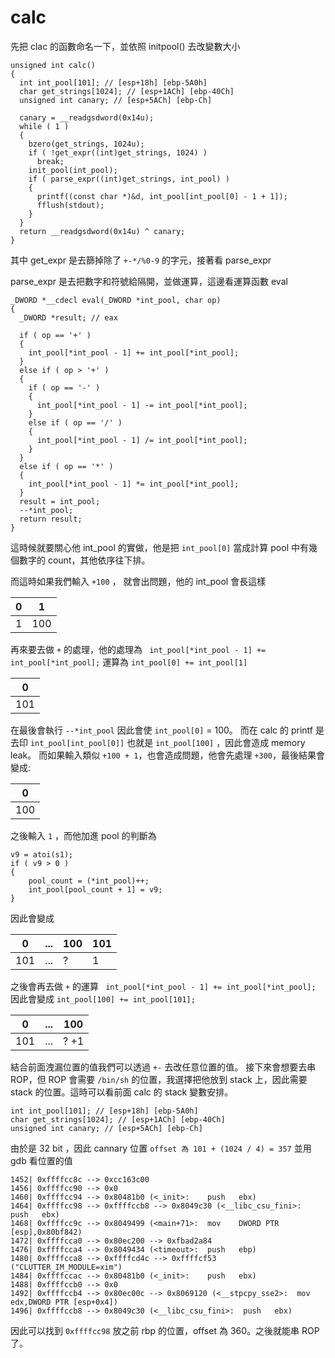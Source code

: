 # calc
先把 clac 的函數命名一下，並依照 initpool() 去改變數大小
```
unsigned int calc()
{
  int int_pool[101]; // [esp+18h] [ebp-5A0h]
  char get_strings[1024]; // [esp+1ACh] [ebp-40Ch]
  unsigned int canary; // [esp+5ACh] [ebp-Ch]

  canary = __readgsdword(0x14u);
  while ( 1 )
  {
    bzero(get_strings, 1024u);
    if ( !get_expr((int)get_strings, 1024) )
      break;
    init_pool(int_pool);
    if ( parse_expr((int)get_strings, int_pool) )
    {
      printf((const char *)&d, int_pool[int_pool[0] - 1 + 1]);
      fflush(stdout);
    }
  }
  return __readgsdword(0x14u) ^ canary;
}
```
其中 get_expr 是去篩掉除了 `+-*/%0-9` 的字元，接著看 parse_expr

parse_expr 是去把數字和符號給隔開，並做運算，這邊看運算函數 eval
```
_DWORD *__cdecl eval(_DWORD *int_pool, char op)
{
  _DWORD *result; // eax

  if ( op == '+' )
  {
    int_pool[*int_pool - 1] += int_pool[*int_pool];
  }
  else if ( op > '+' )
  {
    if ( op == '-' )
    {
      int_pool[*int_pool - 1] -= int_pool[*int_pool];
    }
    else if ( op == '/' )
    {
      int_pool[*int_pool - 1] /= int_pool[*int_pool];
    }
  }
  else if ( op == '*' )
  {
    int_pool[*int_pool - 1] *= int_pool[*int_pool];
  }
  result = int_pool;
  --*int_pool;
  return result;
}
```
這時候就要關心他 int_pool 的實做，他是把 `int_pool[0]` 當成計算 pool 中有幾個數字的 count，其他依序往下排。

而這時如果我們輸入 `+100` ， 就會出問題，他的 int_pool 會長這樣



| 0 | 1 | 
| -------- | -------- |
| 1     | 100     |

再來要去做 `+` 的處理，他的處理為 ` int_pool[*int_pool - 1] += int_pool[*int_pool];`
運算為 `int_pool[0] += int_pool[1]`


| 0 | 
| -------- | 
| 101     | 

在最後會執行 `--*int_pool` 因此會使 `int_pool[0]` = 100。
而在 calc 的 printf 是去印 `int_pool[int_pool[0]]` 也就是 `int_pool[100]` ，因此會造成 memory leak。
而如果輸入類似 `+100 + 1`，也會造成問題，他會先處理 `+300`，最後結果會變成:


| 0 | 
| -------- | 
| 100     | 

之後輸入 `1` ，而他加進 pool 的判斷為
```
v9 = atoi(s1);
if ( v9 > 0 )
{
    pool_count = (*int_pool)++;
    int_pool[pool_count + 1] = v9;
}
```
因此會變成


| 0 | ...| 100 | 101 |
| -------- | -------- | -------- | -------- |
| 101     | ...     | ? | 1 |

之後會再去做 `+` 的運算 ` int_pool[*int_pool - 1] += int_pool[*int_pool];`
因此會變成 `int_pool[100] += int_pool[101];`

| 0 | ...| 100 |
| -------- | -------- | -------- |
| 101     | ...     | ? +1 |

結合前面洩漏位置的值我們可以透過 `+-` 去改任意位置的值。
接下來會想要去串 ROP，但 ROP 會需要 `/bin/sh` 的位置，我選擇把他放到 stack 上，因此需要 stack 的位置。這時可以看前面 calc 的 stack 變數安排。
```
int int_pool[101]; // [esp+18h] [ebp-5A0h]
char get_strings[1024]; // [esp+1ACh] [ebp-40Ch]
unsigned int canary; // [esp+5ACh] [ebp-Ch]
```
由於是 32 bit ，因此 cannary 位置 `offset 為 101 + (1024 / 4) = 357`
並用 gdb 看位置的值
```
1452| 0xffffcc8c --> 0xcc163c00 
1456| 0xffffcc90 --> 0x0 
1460| 0xffffcc94 --> 0x80481b0 (<_init>:	push   ebx)
1464| 0xffffcc98 --> 0xffffccb8 --> 0x8049c30 (<__libc_csu_fini>:	push   ebx)
1468| 0xffffcc9c --> 0x8049499 (<main+71>:	mov    DWORD PTR [esp],0x80bf842)
1472| 0xffffcca0 --> 0x80ec200 --> 0xfbad2a84 
1476| 0xffffcca4 --> 0x8049434 (<timeout>:	push   ebp)
1480| 0xffffcca8 --> 0xffffcd4c --> 0xffffcf53 ("CLUTTER_IM_MODULE=xim")
1484| 0xffffccac --> 0x80481b0 (<_init>:	push   ebx)
1488| 0xffffccb0 --> 0x0 
1492| 0xffffccb4 --> 0x80ec00c --> 0x8069120 (<__stpcpy_sse2>:	mov    edx,DWORD PTR [esp+0x4])
1496| 0xffffccb8 --> 0x8049c30 (<__libc_csu_fini>:	push   ebx)

```
因此可以找到 `0xffffcc98` 放之前 rbp 的位置，offset 為 360。之後就能串 ROP 了。
